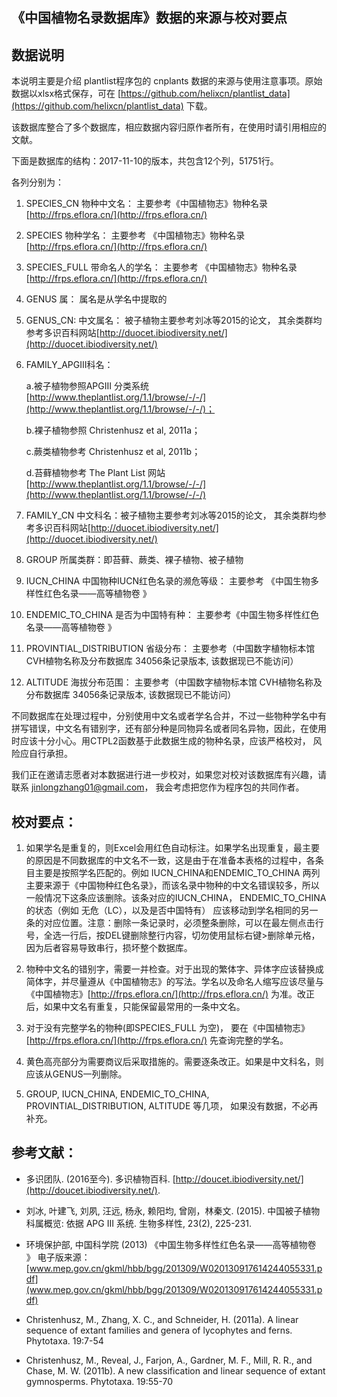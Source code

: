《中国植物名录数据库》数据的来源与校对要点
-------------------------
## 数据说明
本说明主要是介绍 plantlist程序包的 cnplants 数据的来源与使用注意事项。原始数据以xlsx格式保存，可在 [https://github.com/helixcn/plantlist_data](https://github.com/helixcn/plantlist_data) 下载。

该数据库整合了多个数据库，相应数据内容归原作者所有，在使用时请引用相应的文献。

下面是数据库的结构：2017-11-10的版本，共包含12个列，51751行。

各列分别为：

1. SPECIES_CN 物种中文名： 主要参考《中国植物志》物种名录 [http://frps.eflora.cn/](http://frps.eflora.cn/)

2. SPECIES 物种学名： 主要参考 《中国植物志》物种名录 [http://frps.eflora.cn/](http://frps.eflora.cn/)

3. SPECIES_FULL 带命名人的学名： 主要参考 《中国植物志》物种名录 [http://frps.eflora.cn/](http://frps.eflora.cn/)

4. GENUS 属： 属名是从学名中提取的

5. GENUS_CN: 中文属名： 被子植物主要参考刘冰等2015的论文， 其余类群均参考多识百科网站[http://duocet.ibiodiversity.net/](http://duocet.ibiodiversity.net/)

6. FAMILY_APGIII科名：

    a.被子植物参照APGIII 分类系统[http://www.theplantlist.org/1.1/browse/-/-/](http://www.theplantlist.org/1.1/browse/-/-/)；

    b.裸子植物参照 Christenhusz et al, 2011a；

    c.蕨类植物参考 Christenhusz et al, 2011b；

    d.苔藓植物参考 The Plant List 网站 [http://www.theplantlist.org/1.1/browse/-/-/](http://www.theplantlist.org/1.1/browse/-/-/)

7. FAMILY_CN 中文科名：被子植物主要参考刘冰等2015的论文， 其余类群均参考多识百科网站[http://duocet.ibiodiversity.net/](http://duocet.ibiodiversity.net/)

8. GROUP 所属类群：即苔藓、蕨类、裸子植物、被子植物

9. IUCN_CHINA 中国物种IUCN红色名录的濒危等级： 主要参考 《中国生物多样性红色名录——高等植物卷 》

10. ENDEMIC_TO_CHINA 是否为中国特有种： 主要参考《中国生物多样性红色名录——高等植物卷 》

11. PROVINTIAL_DISTRIBUTION    省级分布： 主要参考（中国数字植物标本馆 CVH植物名称及分布数据库 34056条记录版本, 该数据现已不能访问）

12. ALTITUDE 海拔分布范围： 主要参考（中国数字植物标本馆 CVH植物名称及分布数据库 34056条记录版本, 该数据现已不能访问）

不同数据库在处理过程中，分别使用中文名或者学名合并，不过一些物种学名中有拼写错误，中文名有错别字，还有部分种是同物异名或者同名异物，因此，在使用时应该十分小心。用CTPL2函数基于此数据生成的物种名录，应该严格校对， 风险应自行承担。

我们正在邀请志愿者对本数据进行进一步校对，如果您对校对该数据库有兴趣，请联系 jinlongzhang01@gmail.com， 我会考虑把您作为程序包的共同作者。

## 校对要点：

1. 如果学名是重复的，则Excel会用红色自动标注。如果学名出现重复，最主要的原因是不同数据库的中文名不一致，这是由于在准备本表格的过程中，各条目主要是按照学名匹配的。例如 IUCN_CHINA和ENDEMIC_TO_CHINA 两列主要来源于《中国物种红色名录》，而该名录中物种的中文名错误较多，所以一般情况下这条应该删除。该条对应的IUCN_CHINA， ENDEMIC_TO_CHINA的状态（例如 无危（LC），以及是否中国特有） 应该移动到学名相同的另一条的对应位置。注意：删除一条记录时，必须整条删除，可以在最左侧点击行号，全选一行后，按DEL键删除整行内容，切勿使用鼠标右键>删除单元格，因为后者容易导致串行，损坏整个数据库。

2. 物种中文名的错别字，需要一并检查。对于出现的繁体字、异体字应该替换成简体字，并尽量遵从《中国植物志》的写法。学名以及命名人缩写应该尽量与《中国植物志》[http://frps.eflora.cn/](http://frps.eflora.cn/) 为准。改正后，如果中文名有重复，只能保留最常用的一条中文名。

3. 对于没有完整学名的物种(即SPECIES_FULL 为空)， 要在《中国植物志》 [http://frps.eflora.cn/](http://frps.eflora.cn/) 先查询完整的学名。

4. 黄色高亮部分为需要商议后采取措施的。需要逐条改正。如果是中文科名，则应该从GENUS一列删除。

5. GROUP, IUCN_CHINA, ENDEMIC_TO_CHINA, PROVINTIAL_DISTRIBUTION, ALTITUDE 等几项， 如果没有数据，不必再补充。

## 参考文献：

* 多识团队. (2016至今). 多识植物百科. [http://doucet.ibiodiversity.net/](http://doucet.ibiodiversity.net/).

* 刘冰, 叶建飞, 刘夙, 汪远, 杨永, 赖阳均, 曾刚，林秦文. (2015). 中国被子植物科属概览: 依据 APG III 系统. 生物多样性, 23(2), 225-231.

* 环境保护部, 中国科学院 (2013) 《中国生物多样性红色名录——高等植物卷 》 电子版来源： [www.mep.gov.cn/gkml/hbb/bgg/201309/W020130917614244055331.pdf](www.mep.gov.cn/gkml/hbb/bgg/201309/W020130917614244055331.pdf)

* Christenhusz, M., Zhang, X. C., and Schneider, H. (2011a). A linear sequence of extant families and genera of lycophytes and ferns. Phytotaxa. 19:7-54

* Christenhusz, M., Reveal, J., Farjon, A., Gardner, M. F., Mill, R. R., and Chase, M. W. (2011b). A new classification and linear sequence of extant gymnosperms. Phytotaxa. 19:55-70
